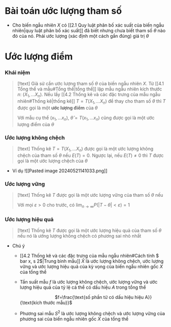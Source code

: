 
# Bài toán ước lượng tham số

- Cho biến ngẫu nhiên $X$ có [[2.1 Quy luật phân bố xác suất của biến ngẫu nhiên|quy luật phân bố xác suất]] đã biết nhưng chưa biết tham số $\theta$ nào đó của nó. Phải ước lượng (xác định một cách gần đúng) giá trị $\theta$

# Ước lượng điểm

### Khái niệm
>[!text]
>Giả sử cần ước lượng tham số $\theta$ của biến ngẫu nhiên $X$. Từ [[4.1 Tổng thể và mẫu#Tổng thể|tổng thể]] lập mẫu ngẫu nhiên kích thước $n$: $(X_1,...X_n)$. Nếu lấy [[4.2 Thống kê và các đặc trưng của mẫu ngẫu nhiên#Thống kê|thống kê]] $T=T(X_1,...X_n)$ để thay cho tham số $\theta$ thì $T$ được gọi là một **ước lượng điểm** của $\theta$
>
>Với mẫu cụ thể $(x_1,...x_n)$, ${\hat{\theta}}=T(x_1,...x_n)$ cũng được gọi là một ước lượng điểm của $\theta$
>

### Ước lượng không chệch 
>[!text]
>Thống kê $T=T(X_1,...X_n)$ được gọi là một ước lượng không chệch của tham số $\theta$ nếu $E(T)=0$. Ngược lại, nếu $E(T)\neq 0$ thì $T$ được gọi là một ước lượng chệch của $\theta$ 

- Ví dụ
![[Pasted image 20240521141033.png]]

### Ước lượng vững

>[!text]
>Thống kê $T$ được gọi là một ước lượng vững của tham số $\theta$ nếu 
>
>Với mọi $\varepsilon>0$ cho trước, có $\displaystyle{\lim_{n\to \infty}P(|T-\theta| < \varepsilon)=1}$

### Ước lượng hiệu quả

>[!text]
>Thống kê $T$ được gọi là một ước lượng hiệu quả của tham số $\theta$ nếu nó là ướng lượng không chệch có phương sai nhỏ nhất

- Chú ý
	- [[4.2 Thống kê và các đặc trưng của mẫu ngẫu nhiên#Cách tính $ bar x, s 2$|Trung bình mẫu]] $\bar X$ là ước lượng không chệch, ước lượng vững và ước lượng hiệu quả của kỳ vọng của biến ngẫu nhiên gốc $X$ của tổng thể

	- Tần suất mẫu $f$ là ước lượng không chệch, ước lượng vững và ước lượng hiệu quả của tỷ lệ cá thể có dấu hiệu $A$ trong tổng thể
		
		$\hspace{3cm}$$f=\frac{\text{số phần tử có dấu hiệu hiệu A}}{\text{kích thước mẫu}}$

	- Phương sai mẫu $S^2$ là ước lượng không chệch và ước lượng vững của phương sai của biến ngẫu nhiên gốc $X$ của tổng thể




